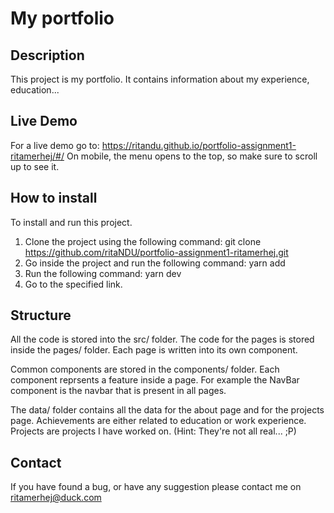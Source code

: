# My portfolio

## Description

This project is my portfolio.
It contains information about my experience, education...

## Live Demo

For a live demo go to: https://ritandu.github.io/portfolio-assignment1-ritamerhej/#/
On mobile, the menu opens to the top, so make sure to scroll up to see it.

## How to install

To install and run this project.

1. Clone the project using the following command:
   git clone https://github.com/ritaNDU/portfolio-assignment1-ritamerhej.git
2. Go inside the project and run the following command: yarn add
3. Run the following command:
   yarn dev
4. Go to the specified link.

## Structure

All the code is stored into the src/ folder.
The code for the pages is stored inside the pages/ folder.
Each page is written into its own component.

Common components are stored in the components/ folder. Each component reprsents a feature inside a page. For example the NavBar component is the navbar that is present in all pages.

The data/ folder contains all the data for the about page and for the projects page.
Achievements are either related to education or work experience.
Projects are projects I have worked on. (Hint: They're not all real... ;P)

## Contact

If you have found a bug, or have any suggestion please contact me on ritamerhej@duck.com
